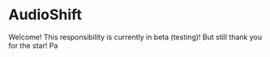 # AudioShift
Welcome! This responsibility is currently in beta (testing)! But still thank you for the star! Pa
